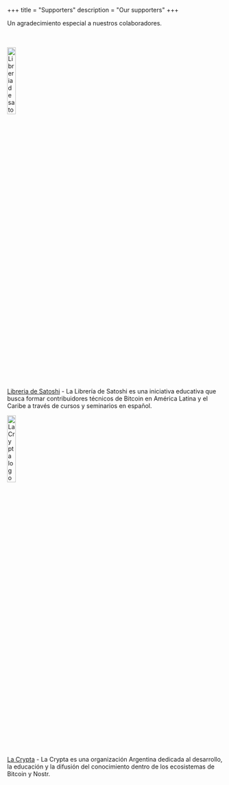 +++
title = "Supporters"
description = "Our supporters"
+++

Un agradecimiento especial a nuestros colaboradores.

<br>

<br>

<a href="https://libreriadesatoshi.com/">
<img src="/libre_sato_logo.png" alt="Libreria de satoshi Logo" style="width:20%;height:20%;border:0;">
</a>

[Libreria de Satoshi](https://libreriadesatoshi.com/) - La Librería de Satoshi es una iniciativa educativa que busca formar contribuidores técnicos de Bitcoin en
América Latina y el Caribe a través de cursos y seminarios en español.

<a href="https://lacrypta.ar/">
<img src="/LaCrypta_Logo_Negro.png" alt="La Crypta logo" style="width:20%;height:20%;border:0;">
</a>

[La Crypta](https://lacrypta.ar/) - La Crypta es una organización Argentina dedicada al desarrollo, la educación y la difusión del conocimiento dentro de los ecosistemas de Bitcoin y Nostr.